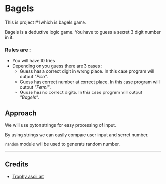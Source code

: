 # Bagels

This is project #1 which is bagels game.


Bagels is a deductive logic game. You have to guess a secret 3 digit number in it.

### Rules are :
- You will have 10 tries
- Depending on you guess there are 3 cases :
  - Guess has a correct digit in wrong place. In this case program will output *"Pico"*.
  - Guess has correct number at correct place. In this case program will output *"Fermi"*.
  - Guess has no correct digits. In this case program will output *"Bagels"*.
  

## Approach


We will use pyton strings for easy processing of input. 

By using strings we can easily compare user input and secret number.

`random` module will be used to generate random number.  


------

## Credits

- [Trophy ascii art](https://ascii.co.uk/art/trophy)